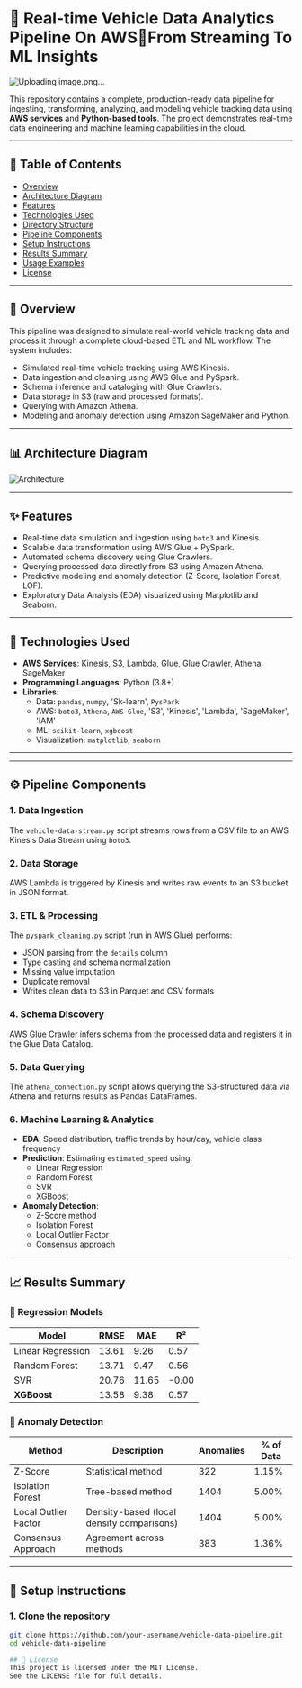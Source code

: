 # 🚗 Real-time Vehicle Data Analytics Pipeline On AWSFrom Streaming To ML Insights

![Uploading image.png…]()


This repository contains a complete, production-ready data pipeline for ingesting, transforming, analyzing, and modeling vehicle tracking data using **AWS services** and **Python-based tools**. The project demonstrates real-time data engineering and machine learning capabilities in the cloud.

---

## 📌 Table of Contents

- [Overview](#overview)
- [Architecture Diagram](#architecture-diagram)
- [Features](#features)
- [Technologies Used](#technologies-used)
- [Directory Structure](#directory-structure)
- [Pipeline Components](#pipeline-components)
- [Setup Instructions](#setup-instructions)
- [Results Summary](#results-summary)
- [Usage Examples](#usage-examples)
- [License](#license)

---

## 📍 Overview

This pipeline was designed to simulate real-world vehicle tracking data and process it through a complete cloud-based ETL and ML workflow. The system includes:

- Simulated real-time vehicle tracking using AWS Kinesis.
- Data ingestion and cleaning using AWS Glue and PySpark.
- Schema inference and cataloging with Glue Crawlers.
- Data storage in S3 (raw and processed formats).
- Querying with Amazon Athena.
- Modeling and anomaly detection using Amazon SageMaker and Python.

---

## 📊 Architecture Diagram

![Architecture](Diagram.png)

---

## ✨ Features

- Real-time data simulation and ingestion using `boto3` and Kinesis.
- Scalable data transformation using AWS Glue + PySpark.
- Automated schema discovery using Glue Crawlers.
- Querying processed data directly from S3 using Amazon Athena.
- Predictive modeling and anomaly detection (Z-Score, Isolation Forest, LOF).
- Exploratory Data Analysis (EDA) visualized using Matplotlib and Seaborn.

---

## 🧰 Technologies Used

- **AWS Services**: Kinesis, S3, Lambda, Glue, Glue Crawler, Athena, SageMaker  
- **Programming Languages**: Python (3.8+)  
- **Libraries**:  
  - Data: `pandas`, `numpy`, 'Sk-learn', `PysPark`  
  - AWS: `boto3`, `Athena`, `AWS Glue`, 'S3', 'Kinesis', 'Lambda', 'SageMaker', 'IAM'  
  - ML: `scikit-learn`, `xgboost`  
  - Visualization: `matplotlib`, `seaborn`

---


---

## ⚙️ Pipeline Components

### 1. Data Ingestion
The `vehicle-data-stream.py` script streams rows from a CSV file to an AWS Kinesis Data Stream using `boto3`.

### 2. Data Storage
AWS Lambda is triggered by Kinesis and writes raw events to an S3 bucket in JSON format.

### 3. ETL & Processing
The `pyspark_cleaning.py` script (run in AWS Glue) performs:

- JSON parsing from the `details` column  
- Type casting and schema normalization  
- Missing value imputation  
- Duplicate removal  
- Writes clean data to S3 in Parquet and CSV formats

### 4. Schema Discovery
AWS Glue Crawler infers schema from the processed data and registers it in the Glue Data Catalog.

### 5. Data Querying
The `athena_connection.py` script allows querying the S3-structured data via Athena and returns results as Pandas DataFrames.

### 6. Machine Learning & Analytics
- **EDA**: Speed distribution, traffic trends by hour/day, vehicle class frequency  
- **Prediction**: Estimating `estimated_speed` using:
  - Linear Regression
  - Random Forest
  - SVR
  - XGBoost  
- **Anomaly Detection**:
  - Z-Score method
  - Isolation Forest
  - Local Outlier Factor
  - Consensus approach

---

## 📈 Results Summary

### 🔢 Regression Models

| Model               | RMSE   | MAE   | R²   |
|--------------------|--------|-------|------|
| Linear Regression  | 13.61  | 9.26  | 0.57 |
| Random Forest      | 13.71  | 9.47  | 0.56 |
| SVR                | 20.76  | 11.65 | -0.00 |
| **XGBoost**        | 13.58  | 9.38  | 0.57 |

### 🚨 Anomaly Detection

| Method              | Description                                | Anomalies | % of Data |
|---------------------|---------------------------------------------|-----------|-----------|
| Z-Score             | Statistical method                          | 322       | 1.15%     |
| Isolation Forest    | Tree-based method                           | 1404      | 5.00%     |
| Local Outlier Factor| Density-based (local density comparisons)   | 1404      | 5.00%     |
| Consensus Approach  | Agreement across methods                    | 383       | 1.36%     |

---

## 🧪 Setup Instructions

### 1. Clone the repository
```bash
git clone https://github.com/your-username/vehicle-data-pipeline.git
cd vehicle-data-pipeline

## 📜 License
This project is licensed under the MIT License.
See the LICENSE file for full details.


